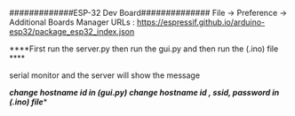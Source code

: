 #############ESP-32 Dev Board##############
File -> Preference -> Additional Boards Manager URLs : https://espressif.github.io/arduino-esp32/package_esp32_index.json

****First run the server.py
then run the gui.py 
and then run the (.ino) file ****

serial monitor and the server will show the message

*****change hostname id in (gui.py)
change hostname id , ssid, password in (.ino) file******


